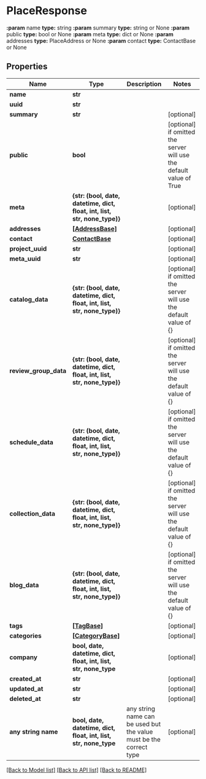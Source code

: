 # PlaceResponse

**:param** name                                **type:** string **:param** summary                             **type:** string or None  **:param** public                              **type:** bool or None  **:param** meta                                **type:** dict or None  **:param** addresses                           **type:** PlaceAddress or None  **:param** contact                             **type:** ContactBase or None

## Properties
Name | Type | Description | Notes
------------ | ------------- | ------------- | -------------
**name** | **str** |  | 
**uuid** | **str** |  | 
**summary** | **str** |  | [optional] 
**public** | **bool** |  | [optional]  if omitted the server will use the default value of True
**meta** | **{str: (bool, date, datetime, dict, float, int, list, str, none_type)}** |  | [optional] 
**addresses** | [**[AddressBase]**](AddressBase.md) |  | [optional] 
**contact** | [**ContactBase**](ContactBase.md) |  | [optional] 
**project_uuid** | **str** |  | [optional] 
**meta_uuid** | **str** |  | [optional] 
**catalog_data** | **{str: (bool, date, datetime, dict, float, int, list, str, none_type)}** |  | [optional]  if omitted the server will use the default value of {}
**review_group_data** | **{str: (bool, date, datetime, dict, float, int, list, str, none_type)}** |  | [optional]  if omitted the server will use the default value of {}
**schedule_data** | **{str: (bool, date, datetime, dict, float, int, list, str, none_type)}** |  | [optional]  if omitted the server will use the default value of {}
**collection_data** | **{str: (bool, date, datetime, dict, float, int, list, str, none_type)}** |  | [optional]  if omitted the server will use the default value of {}
**blog_data** | **{str: (bool, date, datetime, dict, float, int, list, str, none_type)}** |  | [optional]  if omitted the server will use the default value of {}
**tags** | [**[TagBase]**](TagBase.md) |  | [optional] 
**categories** | [**[CategoryBase]**](CategoryBase.md) |  | [optional] 
**company** | **bool, date, datetime, dict, float, int, list, str, none_type** |  | [optional] 
**created_at** | **str** |  | [optional] 
**updated_at** | **str** |  | [optional] 
**deleted_at** | **str** |  | [optional] 
**any string name** | **bool, date, datetime, dict, float, int, list, str, none_type** | any string name can be used but the value must be the correct type | [optional]

[[Back to Model list]](../README.md#documentation-for-models) [[Back to API list]](../README.md#documentation-for-api-endpoints) [[Back to README]](../README.md)


